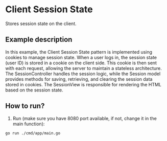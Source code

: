 # Client Session State

Stores session state on the client.

## Example description

In this example, the Client Session State pattern is implemented using cookies to manage session state. When a user logs in, the session state (user ID) is stored in a cookie on the client side. This cookie is then sent with each request, allowing the server to maintain a stateless architecture. The SessionController handles the session logic, while the Session model provides methods for saving, retrieving, and clearing the session data stored in cookies. The SessionView is responsible for rendering the HTML based on the session state.

## How to run?

1. Run (make sure you have 8080 port available, if not, change it in the main function):

```
go run ./cmd/app/main.go
```
